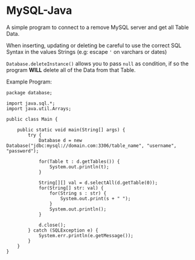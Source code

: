 # MySQL-Java
A simple program to connect to a remove MySQL server and get all Table Data.

When inserting, updating or deleting be careful to use the correct SQL Syntax in the values Strings (e.g: escape `'` on varchars or dates)

`Database.deleteInstance()` allows you to pass `null` as condition, if so the program **WILL** delete all of the Data from that Table.

Example Program:
```
package database;

import java.sql.*;
import java.util.Arrays;

public class Main {

    public static void main(String[] args) {
        try {
            Database d = new Database("jdbc:mysql://domain.com:3306/table_name", "username", "password");

            for(Table t : d.getTables()) {
                System.out.println(t);
            }

            String[][] val = d.selectAll(d.getTable(0));
            for(String[] str: val) {
                for(String s : str) {
                    System.out.print(s + " ");
                }
                System.out.println();
            }

            d.close();
        } catch (SQLException e) {
            System.err.println(e.getMessage());
        }
    }
}

```
